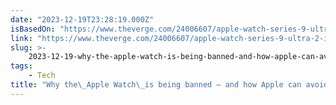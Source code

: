 ```yaml
---
date: "2023-12-19T23:28:19.000Z"
isBasedOn: "https://www.theverge.com/24006607/apple-watch-series-9-ultra-2-itc-import-ban"
link: "https://www.theverge.com/24006607/apple-watch-series-9-ultra-2-itc-import-ban"
slug: >-
    2023-12-19-why-the-apple-watch-is-being-banned-and-how-apple-can-avoid-it-the-verg
tags:
    - Tech
title: "Why the\_Apple Watch\_is being banned — and how Apple can avoid it - The Verg"
---
```

